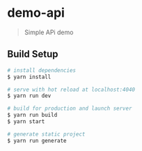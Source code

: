 # demo-api

> Simple APi demo

## Build Setup

``` bash
# install dependencies
$ yarn install

# serve with hot reload at localhost:4040
$ yarn run dev

# build for production and launch server
$ yarn run build
$ yarn start

# generate static project
$ yarn run generate
```
